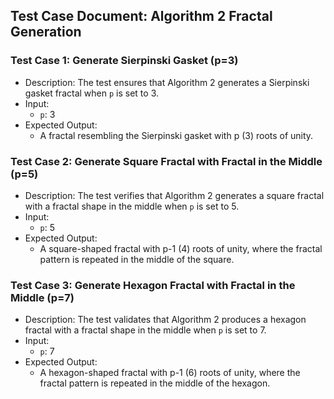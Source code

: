 ## Test Case Document: Algorithm 2 Fractal Generation

### Test Case 1: Generate Sierpinski Gasket (p=3)
- Description: The test ensures that Algorithm 2 generates a Sierpinski gasket fractal when `p` is set to 3.
- Input:
    - `p`: 3
- Expected Output:
    - A fractal resembling the Sierpinski gasket with p (3) roots of unity.

### Test Case 2: Generate Square Fractal with Fractal in the Middle (p=5)
- Description: The test verifies that Algorithm 2 generates a square fractal with a fractal shape in the middle when `p` is set to 5.
- Input:
    - `p`: 5
- Expected Output:
    - A square-shaped fractal with p-1 (4) roots of unity, where the fractal pattern is repeated in the middle of the square.

### Test Case 3: Generate Hexagon Fractal with Fractal in the Middle (p=7)
- Description: The test validates that Algorithm 2 produces a hexagon fractal with a fractal shape in the middle when `p` is set to 7.
- Input:
    - `p`: 7
- Expected Output:
    - A hexagon-shaped fractal with p-1 (6) roots of unity, where the fractal pattern is repeated in the middle of the hexagon.
